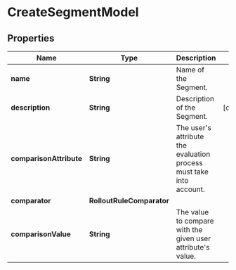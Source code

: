 

# CreateSegmentModel


## Properties

| Name | Type | Description | Notes |
|------------ | ------------- | ------------- | -------------|
|**name** | **String** | Name of the Segment. |  |
|**description** | **String** | Description of the Segment. |  [optional] |
|**comparisonAttribute** | **String** | The user&#39;s attribute the evaluation process must take into account. |  |
|**comparator** | **RolloutRuleComparator** |  |  |
|**comparisonValue** | **String** | The value to compare with the given user attribute&#39;s value. |  |



